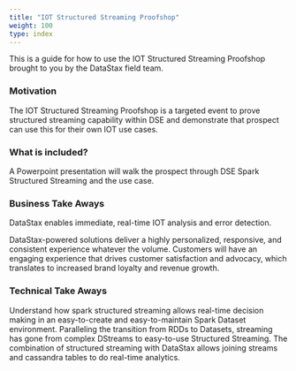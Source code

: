 ```yaml
---
title: "IOT Structured Streaming Proofshop"
weight: 100
type: index
---
```


This is a guide for how to use the IOT Structured Streaming Proofshop brought to you by the DataStax field team.

### Motivation

The IOT Structured Streaming Proofshop is a targeted event to prove structured streaming capability within DSE and demonstrate that prospect can use this for their own IOT use cases.  


### What is included?

A Powerpoint presentation will walk the prospect through DSE Spark Structured Streaming and the use case.


### Business Take Aways

DataStax enables immediate, real-time IOT analysis and error detection.

DataStax-powered solutions deliver a highly personalized, responsive, and consistent experience whatever the volume. Customers will have an engaging experience that drives customer satisfaction and advocacy, which translates to increased brand loyalty and revenue growth.

### Technical Take Aways

Understand how spark structured streaming allows real-time decision making in an easy-to-create and easy-to-maintain Spark Dataset environment.  Paralleling the transition from RDDs to Datasets, streaming has gone from complex DStreams to easy-to-use Structured Streaming.  The combination of structured streaming with DataStax allows joining streams and cassandra tables to do real-time analytics.  
